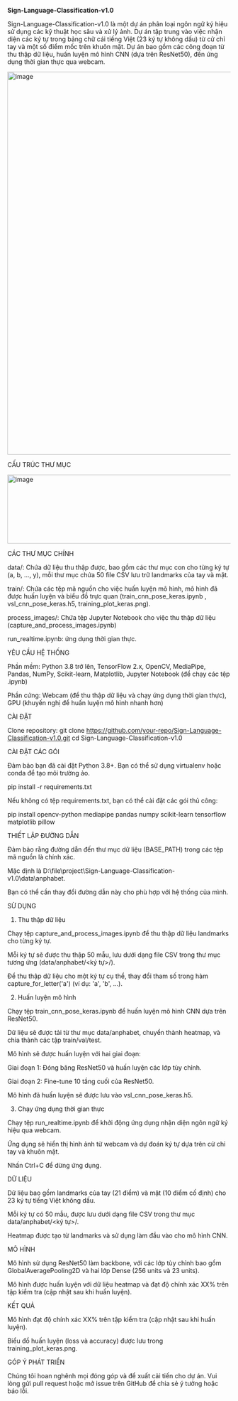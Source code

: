 **Sign-Language-Classification-v1.0**

Sign-Language-Classification-v1.0 là một dự án phân loại ngôn ngữ ký hiệu sử dụng các kỹ thuật học sâu và xử lý ảnh. Dự án tập trung vào việc nhận diện các ký tự trong bảng chữ cái tiếng Việt (23 ký tự không dấu) từ cử chỉ tay và một số điểm mốc trên khuôn mặt. Dự án bao gồm các công đoạn từ thu thập dữ liệu, huấn luyện mô hình CNN (dựa trên ResNet50), đến ứng dụng thời gian thực qua webcam.

<img width="700" height="862" alt="image" src="https://github.com/user-attachments/assets/c5e5c51d-ed29-48ee-890c-a12198716ef2" />

CẤU TRÚC THƯ MỤC

<img width="571" height="155" alt="image" src="https://github.com/user-attachments/assets/8239c40a-7165-4473-add0-3bba081cfa41" />


CÁC THƯ MỤC CHÍNH

data/: Chứa dữ liệu thu thập được, bao gồm các thư mục con cho từng ký tự (a, b, ..., y), mỗi thư mục chứa 50 file CSV lưu trữ landmarks của tay và mặt.

train/: Chứa các tệp mã nguồn cho việc huấn luyện mô hình, mô hình đã được huấn luyện và biểu đồ trực quan  (train_cnn_pose_keras.ipynb , vsl_cnn_pose_keras.h5, training_plot_keras.png).

process_images/: Chứa tệp Jupyter Notebook cho việc thu thập dữ liệu (capture_and_process_images.ipynb) 

run_realtime.ipynb: ứng dụng thời gian thực.

YÊU CẦU HỆ THỐNG

Phần mềm:
Python 3.8 trở lên, 
TensorFlow 2.x, 
OpenCV, 
MediaPipe, 
Pandas, NumPy, Scikit-learn, 
Matplotlib, 
Jupyter Notebook (để chạy các tệp .ipynb)


Phần cứng:
Webcam (để thu thập dữ liệu và chạy ứng dụng thời gian thực), 
GPU (khuyến nghị để huấn luyện mô hình nhanh hơn)



CÀI ĐẶT

Clone repository:
git clone https://github.com/your-repo/Sign-Language-Classification-v1.0.git
cd Sign-Language-Classification-v1.0


CÀI ĐẶT CÁC GÓI

Đảm bảo bạn đã cài đặt Python 3.8+. Bạn có thể sử dụng virtualenv hoặc conda để tạo môi trường ảo.


pip install -r requirements.txt


Nếu không có tệp requirements.txt, bạn có thể cài đặt các gói thủ công:

pip install opencv-python mediapipe pandas numpy scikit-learn tensorflow matplotlib pillow




THIẾT LẬP ĐƯỜNG DẪN

Đảm bảo rằng đường dẫn đến thư mục dữ liệu (BASE_PATH) trong các tệp mã nguồn là chính xác.

Mặc định là D:\file\project\Sign-Language-Classification-v1.0\data\anphabet.

Bạn có thể cần thay đổi đường dẫn này cho phù hợp với hệ thống của mình.



SỬ DỤNG
1. Thu thập dữ liệu

Chạy tệp capture_and_process_images.ipynb để thu thập dữ liệu landmarks cho từng ký tự.

Mỗi ký tự sẽ được thu thập 50 mẫu, lưu dưới dạng file CSV trong thư mục tương ứng (data/anphabet/<ký tự>/).

Để thu thập dữ liệu cho một ký tự cụ thể, thay đổi tham số trong hàm capture_for_letter('a') (ví dụ: 'a', 'b', ...).


2. Huấn luyện mô hình


Chạy tệp train_cnn_pose_keras.ipynb để huấn luyện mô hình CNN dựa trên ResNet50.

Dữ liệu sẽ được tải từ thư mục data/anphabet, chuyển thành heatmap, và chia thành các tập train/val/test.

Mô hình sẽ được huấn luyện với hai giai đoạn:

Giai đoạn 1: Đóng băng ResNet50 và huấn luyện các lớp tùy chỉnh.

Giai đoạn 2: Fine-tune 10 tầng cuối của ResNet50.



Mô hình đã huấn luyện sẽ được lưu vào vsl_cnn_pose_keras.h5.


3. Chạy ứng dụng thời gian thực


Chạy tệp run_realtime.ipynb để khởi động ứng dụng nhận diện ngôn ngữ ký hiệu qua webcam.

Ứng dụng sẽ hiển thị hình ảnh từ webcam và dự đoán ký tự dựa trên cử chỉ tay và khuôn mặt.

Nhấn Ctrl+C để dừng ứng dụng.


DỮ LIỆU


Dữ liệu bao gồm landmarks của tay (21 điểm) và mặt (10 điểm cố định) cho 23 ký tự tiếng Việt không dấu.

Mỗi ký tự có 50 mẫu, được lưu dưới dạng file CSV trong thư mục data/anphabet/<ký tự>/.

Heatmap được tạo từ landmarks và sử dụng làm đầu vào cho mô hình CNN.


MÔ HÌNH


Mô hình sử dụng ResNet50 làm backbone, với các lớp tùy chỉnh bao gồm GlobalAveragePooling2D và hai lớp Dense (256 units và 23 units).

Mô hình được huấn luyện với dữ liệu heatmap và đạt độ chính xác XX% trên tập kiểm tra (cập nhật sau khi huấn luyện).


KẾT QUẢ


Mô hình đạt độ chính xác XX% trên tập kiểm tra (cập nhật sau khi huấn luyện).

Biểu đồ huấn luyện (loss và accuracy) được lưu trong training_plot_keras.png.


GÓP Ý PHÁT TRIỂN

Chúng tôi hoan nghênh mọi đóng góp và đề xuất cải tiến cho dự án. Vui lòng gửi pull request hoặc mở issue trên GitHub để chia sẻ ý tưởng hoặc báo lỗi.

